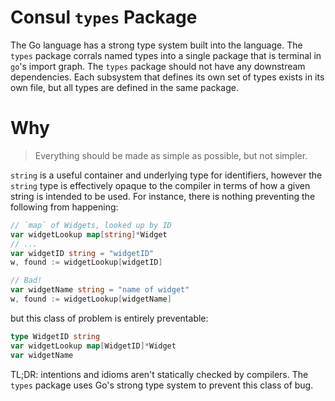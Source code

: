 # Consul `types` Package

The Go language has a strong type system built into the language.  The
`types` package corrals named types into a single package that is terminal in
`go`'s import graph.  The `types` package should not have any downstream
dependencies.  Each subsystem that defines its own set of types exists in its
own file, but all types are defined in the same package.

# Why

> Everything should be made as simple as possible, but not simpler.

`string` is a useful container and underlying type for identifiers, however
the `string` type is effectively opaque to the compiler in terms of how a
given string is intended to be used.  For instance, there is nothing
preventing the following from happening:

```go
// `map` of Widgets, looked up by ID
var widgetLookup map[string]*Widget
// ...
var widgetID string = "widgetID"
w, found := widgetLookup[widgetID]

// Bad!
var widgetName string = "name of widget"
w, found := widgetLookup[widgetName]
```

but this class of problem is entirely preventable:

```go
type WidgetID string
var widgetLookup map[WidgetID]*Widget
var widgetName
```

TL;DR: intentions and idioms aren't statically checked by compilers.  The
`types` package uses Go's strong type system to prevent this class of bug.

